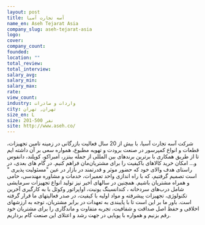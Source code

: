 ```yaml
---
layout: post
title: آسه تجارت آسیا
name_en: Aseh Tejarat Asia
company_slug: aseh-tejarat-asia
logo: 
cover: 
company_count:
founded:
location: ""
total_review: 
total_interview: 
salary_avg: 
salary_min: 
salary_max: 
rate: 
view_count: 
industry: واردات و صادرات
city: تهران, تهران
size_en: L
size: 201-500 نفر
site: http://www.aseh.co/
---
```


شرکت آسه تجارت آسیا، با بیش از 20 سال فعالیت بازرگانی در زمینه تامین تجهیزات، قطعات و انواع کمپرسور در صنعت برودت و تهویه مطبوع، همواره سعی بر آن داشته ایم تا از طریق همکاری با برترین برندهای بین المللی از جمله بیتزر، امبراکو، کوپلند، دانفوس و... امکان خرید کالاهای با‌کیفیت را برای مشتریان‌مان فراهم کنیم.
در گام های بعدی، در راستای هدف والای خود که حضور موثر و قدرتمند در بازار در عین "مسئولیت پذیری " است تصمیم گرفتیم، که با راه اندازی واحد تعمیرات، خدمات و مشاوره مهندسی، حامی و همراه مشتریان باشیم.
همچنین در سالهای اخیر نیز تولید انواع تجهیزات سرمایشی شامل درب‌های سردخانه ، کندانسینگ یونیت، اواپراتور وکوئل با به کارگیری آخرین تکنولوژی، تجهیزات پیشرفته و مواد اولیه با کیفیت، در صدر فعالیتهای ما قرار گرفته است.
باور ما بر این است تا با پایبندی به تعهدات در برابر مشتریان، توجه به ارزشهای اخلاقی و حفظ اصل صداقت و شفافیت، تجربه متفاوت و ماندگاری را برای مشتریان خود رقم بزنیم و همواره با پویایی در جهت رشد و اعتلای این صنعت گام برداریم.